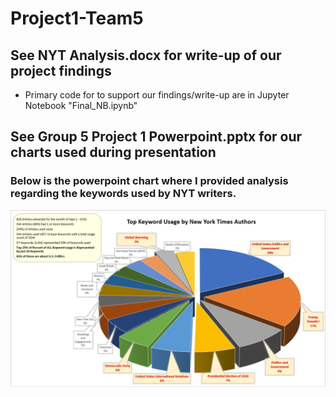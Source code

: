 # Project1-Team5

## See NYT Analysis.docx for write-up of our project findings
   * Primary code for to support our findings/write-up are in Jupyter Notebook "Final_NB.ipynb"

## See Group 5 Project 1 Powerpoint.pptx for our charts used during presentation


### Below is the powerpoint chart where I provided analysis regarding the keywords used by NYT writers.


![Keywords](images/Keyword_Usage_by_NYT_Writers.PNG)
